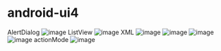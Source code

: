 # android-ui4
AlertDialog
![image](https://github.com/vonus123/android-ui4/blob/master/ui/AlertDialog.png)
ListView
![image](https://github.com/vonus123/android-ui4/blob/master/ui/ListView.png)
XML
![image](https://github.com/vonus123/android-ui4/blob/master/ui/XML.png)
![image](https://github.com/vonus123/android-ui4/blob/master/ui/XML3.png)
![image](https://github.com/vonus123/android-ui4/blob/master/ui/XML4.png)
![image](https://github.com/vonus123/android-ui4/blob/master/ui/XML2.png)
actionMode
![image](https://github.com/vonus123/android-ui4/blob/master/ui/actionMode.png)
